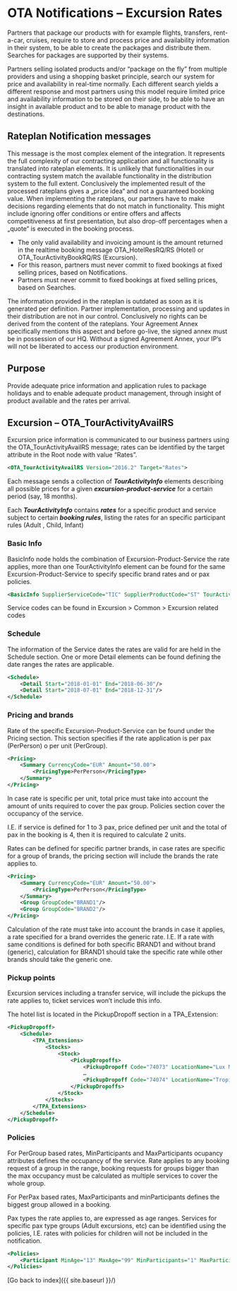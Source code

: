# OTA Notifications – Excursion Rates

Partners that package our products with for example flights, transfers, rent-a-car, cruises, require to store and process price and availability information in their system, to be able to create the packages and distribute them. Searches for packages are supported by their systems.

Partners selling isolated products and/or “package on the fly” from multiple providers and using a shopping basket principle, search our system for price and availability in real-time normally. Each different search yields a different response and most partners using this model require limited price and availability information to be stored on their side, to be able to have an insight in available product and to be able to manage product with the destinations.

## Rateplan Notification messages

This message is the most complex element of the integration. It represents the full complexity of our contracting application and all functionality is translated into rateplan elements. It is unlikely that functionalities in our contracting system match the available functionality in the distribution system to the full extent. Conclusively the implemented result of the processed rateplans gives a „price idea“ and not a guaranteed booking value. When implementing the rateplans, our partners have to make decisions regarding elements that do not match in functionality. This might include ignoring offer conditions or entire offers and affects competitiveness at first presentation, but also drop-off percentages when a „quote“ is executed in the booking process.

- The only valid availability and invoicing amount is the amount returned in the realtime booking message OTA_HotelResRQ/RS (Hotel) or OTA_TourActivityBookRQ/RS (Excursion).
- For this reason, partners must never commit to fixed bookings at fixed selling prices, based on Notifications.
- Partners must never commit to fixed bookings at fixed selling prices, based on Searches.

The information provided in the rateplan is outdated as soon as it is generated per definition. Partner implementation, processing and updates in their distribution are not in our control. Conclusively no rights can be derived from the content of the rateplans. Your Agreement Annex specifically mentions this aspect and before go-live, the signed annex must be in possession of our HQ. Without a signed Agreement Annex, your IP’s will not be liberated to access our production environment.

## Purpose

Provide adequate price information and application rules to package holidays and to enable adequate product management, through insight of product available and the rates per arrival.

## Excursion – OTA_TourActivityAvailRS

Excursion price information is communicated to our business partners using the OTA_TourActivityAvailRS message; rates can be identified by the target attribute in the Root node with value “Rates”.
```xml
<OTA_TourActivityAvailRS Version="2016.2" Target="Rates">
```
Each message sends a collection of **_TourActivityInfo_** elements describing all possible prices for a given **_excursion-product-service_** for a certain period (say, 18 months).

Each **_TourActivityInfo_** contains **_rates_** for a specific product and service subject to certain **_booking rules_**, listing the rates for an specific participant rules (Adult , Child, Infant)


### Basic Info

BasicInfo node holds the combination of Excursion-Product-Service the rate applies, more than one TourActivityInfo element can be found for the same Excursion-Product-Service to specify specific brand rates and or pax policies.
```xml
<BasicInfo SupplierServiceCode="TIC" SupplierProductCode="ST" TourActivityID="PESLPA4GTA"/>
```
Service codes can be found in Excursion > Common > Excursion related codes

### Schedule

The information of the Service dates the rates are valid for are held in the Schedule section. One or more Detail elements can be found defining the date ranges the rates are applicable.
```xml
<Schedule>
    <Detail Start="2018-01-01" End="2018-06-30"/>
    <Detail Start="2018-07-01" End="2018-12-31"/>
</Schedule>
```
### Pricing and brands

Rate of the specific Excursion-Product-Service can be found under the Pricing section. This section specifies if the rate application is per pax (PerPerson) o per unit (PerGroup).
```xml
<Pricing>
    <Summary CurrencyCode="EUR" Amount="50.00">
        <PricingType>PerPerson</PricingType>
    </Summary>
</Pricing>
```
In case rate is specific per unit, total price must take into account the amount of units required to cover the pax group. Policies section cover the occupancy of the service.

I.E. if service is defined for 1 to 3 pax, price defined per unit and the total of pax in the booking is 4, then it is required to calculate 2 units.

Rates can be defined for specific partner brands, in case rates are specific for a group of brands, the pricing section will include the brands the rate applies to.
```xml
<Pricing>
    <Summary CurrencyCode="EUR" Amount="50.00">
        <PricingType>PerPerson</PricingType>
    </Summary>
    <Group GroupCode="BRAND1"/>
    <Group GroupCode="BRAND2"/>
</Pricing>
```
Calculation of the rate must take into account the brands in case it applies, a rate specified for a brand overrides the generic rate. I.E. If a rate with same conditions is defined for both specific BRAND1 and without brand (generic), calculation for BRAND1 should take the specific rate while other brands should take the generic one.

### Pickup points

Excursion services including a transfer service, will include the pickups the rate applies to, ticket services won’t include this info.

The hotel list is located in the PickupDropoff section in a TPA_Extension:
```xml
<PickupDropoff>
    <Schedule>
        <TPA_Extensions>
            <Stocks>
                <Stock>
                    <PickupDropoffs>
                        <PickupDropoff Code="74073" LocationName="Lux Mar Apartments" OtherInfo="Hotel" PickupInd="true"/>
                        …
                        <PickupDropoff Code="74074" LocationName="Tropical Gardens Apartments" OtherInfo="Hotel" PickupInd="true"/>
                    </PickupDropoffs>
                </Stock>
            </Stocks>
        </TPA_Extensions>
    </Schedule>
</PickupDropoff>
```
### Policies

For PerGroup based rates, MinParticipants and MaxParticipants ocupancy attributes defines the occupancy of the service. Rate applies to any booking request of a group in the range, booking requests for groups bigger than the max occupancy must be calculated as multiple services to cover the whole group.

For PerPax based rates, MaxParticipants and minParticipants defines the biggest group allowed in a booking.

Pax types the rate applies to, are expressed as age ranges. Services for specific pax type groups (Adult excursions, etc) can be identified using the policies, I.E. rates with policies for children will not be included in the notification.
```xml {linenos}
<Policies>
    <Participant MinAge="13" MaxAge="99" MinParticipants="1" MaxParticipants="1"/>
</Policies>
```


[Go back to index]({{ site.baseurl }}/)
